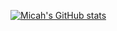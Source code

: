 [![Micah's GitHub stats](https://github-readme-stats.vercel.app/api?username=thrillisreal&show_icons=true&theme=dracula)](https://github.com/anuraghazra/github-readme-stats)
